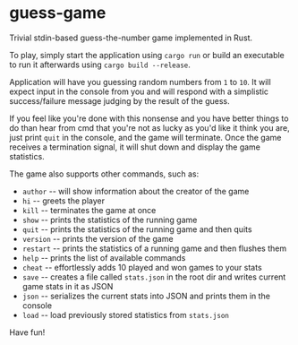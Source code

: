 # guess-game
Trivial stdin-based guess-the-number game implemented in Rust.

To play, simply start the application using ``cargo run`` or build an executable to run it afterwards using ``cargo build --release``.

Application will have you guessing random numbers from ``1`` to ``10``. It will expect input in the console from you and will respond with a simplistic success/failure message judging by the result of the guess.

If you feel like you're done with this nonsense and you have better things to do than hear from cmd that you're not as lucky as you'd like it think you are, just print ``quit`` in the console, and the game will terminate. Once the game receives a termination signal, it will shut down and display the game statistics.

The game also supports other commands, such as:

* ``author`` -- will show information about the creator of the game
* ``hi`` -- greets the player
* ``kill`` -- terminates the game at once
* ``show`` -- prints the statistics of the running game
* ``quit`` -- prints the statistics of the running game and then quits
* ``version`` -- prints the version of the game
* ``restart`` -- prints the statistics of a running game and then flushes them
* ``help`` -- prints the list of available commands
* ``cheat`` -- effortlessly adds 10 played and won games to your stats
* ``save`` -- creates a file called ``stats.json`` in the root dir and writes current game stats in it as JSON
* ``json`` -- serializes the current stats into JSON and prints them in the console
* ``load`` -- load previously stored statistics from ``stats.json``
 
Have fun!

